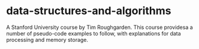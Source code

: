 # data-structures-and-algorithms
A Stanford University course by Tim Roughgarden. This course providesa a number of pseudo-code examples to follow, with explanations for data processing and memory storage.
